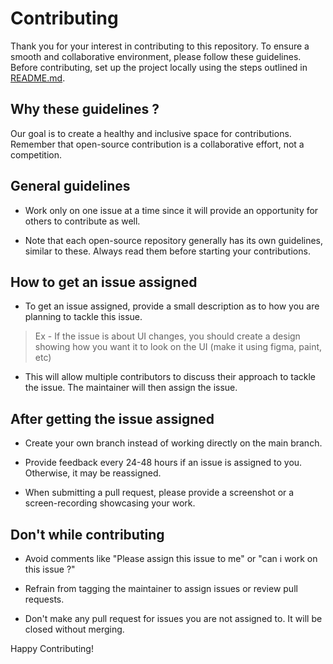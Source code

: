 # Contributing

Thank you for your interest in contributing to this repository. To ensure a smooth and collaborative environment, please follow these guidelines. Before contributing, set up the project locally using the steps outlined in [README.md](./README.md).

## Why these guidelines ?

Our goal is to create a healthy and inclusive space for contributions. Remember that open-source contribution is a collaborative effort, not a competition.

## General guidelines

- Work only on one issue at a time since it will provide an opportunity for others to contribute as well.

- Note that each open-source repository generally has its own guidelines, similar to these. Always read them before starting your contributions.

## How to get an issue assigned

- To get an issue assigned, provide a small description as to how you are planning to tackle this issue.

> Ex - If the issue is about UI changes, you should create a design showing how you want it to look on the UI (make it using figma, paint, etc)

- This will allow multiple contributors to discuss their approach to tackle the issue. The maintainer will then assign the issue.

## After getting the issue assigned

- Create your own branch instead of working directly on the main branch.

- Provide feedback every 24-48 hours if an issue is assigned to you. Otherwise, it may be reassigned.

- When submitting a pull request, please provide a screenshot or a screen-recording showcasing your work.

## Don't while contributing

- Avoid comments like "Please assign this issue to me" or "can i work on this issue ?"

- Refrain from tagging the maintainer to assign issues or review pull requests.

- Don't make any pull request for issues you are not assigned to. It will be closed without merging.

Happy Contributing!

